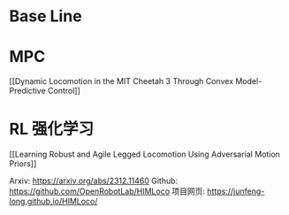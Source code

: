 # Base Line

# MPC
[[Dynamic Locomotion in the MIT Cheetah 3 Through Convex Model-Predictive Control]]

# RL 强化学习
[[Learning Robust and Agile Legged Locomotion Using Adversarial Motion Priors]]

Arxiv: https://arxiv.org/abs/2312.11460
Github: https://github.com/OpenRobotLab/HIMLoco
项目网页: https://junfeng-long.github.io/HIMLoco/